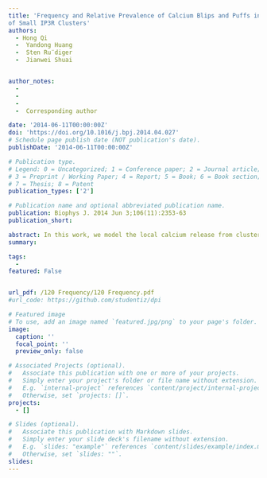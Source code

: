 ```yaml
---
title: 'Frequency and Relative Prevalence of Calcium Blips and Puffs in a Model
of Small IP3R Clusters'
authors:
  - Hong Qi
  -  Yandong Huang
  -  Sten Ru¨diger
  -  Jianwei Shuai


author_notes:  
  -      
  -  
  -  
  -  Corresponding author

date: '2014-06-11T00:00:00Z'
doi: 'https://doi.org/10.1016/j.bpj.2014.04.027'
# Schedule page publish date (NOT publication's date).
publishDate: '2014-06-11T00:00:00Z'

# Publication type.
# Legend: 0 = Uncategorized; 1 = Conference paper; 2 = Journal article;
# 3 = Preprint / Working Paper; 4 = Report; 5 = Book; 6 = Book section;
# 7 = Thesis; 8 = Patent
publication_types: ['2']

# Publication name and optional abbreviated publication name.
publication: Biophys J. 2014 Jun 3;106(11):2353-63
publication_short: 

abstract: In this work, we model the local calcium release from clusters with a few inositol 1,4,5-trisphosphate receptor (IP3R) channels, focusing on the stochastic process in which an open channel either triggers other channels to open (as a puff) or fails to cause any channel to open (as a blip). We show that there are linear relations for the interevent interval (including blips and puffs) and the first event latency against the inverse cluster size. However, nonlinearity is found for the interpuff interval and the first puff latency against the inverse cluster size. Furthermore, the simulations indicate that the blip fraction among all release events and the blip frequency are increasing with larger basal [Ca(2+)], with blips in turn giving a growing contribution to basal [Ca(2+)]. This result suggests that blips are not just lapses to trigger puffs, but they may also possess a biological function to contribute to the initiation of calcium waves by a preceding increase of basal [Ca(2+)] in cells that have small IP3R clusters.
summary: 

tags:
  - 
featured: False


url_pdf: /120 Frequency/120 Frequency.pdf
#url_code: https://github.com/studentiz/dpi

# Featured image
# To use, add an image named `featured.jpg/png` to your page's folder.
image:
  caption: ''
  focal_point: ''
  preview_only: false

# Associated Projects (optional).
#   Associate this publication with one or more of your projects.
#   Simply enter your project's folder or file name without extension.
#   E.g. `internal-project` references `content/project/internal-project/index.md`.
#   Otherwise, set `projects: []`.
projects:
  - []

# Slides (optional).
#   Associate this publication with Markdown slides.
#   Simply enter your slide deck's filename without extension.
#   E.g. `slides: "example"` references `content/slides/example/index.md`.
#   Otherwise, set `slides: ""`.
slides:
---
```



